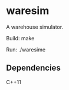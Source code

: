 waresim
=======

A warehouse simulator.


Build: make

Run: ./waresime


Dependencies
-------

C++11



